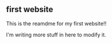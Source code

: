 ## first website

This is the reamdme for my first website!!

I'm writing more stuff in here to modify it.